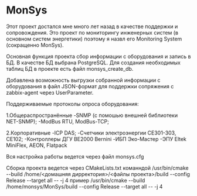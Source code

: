 # MonSys
Этот проект достался мне много лет назад в качестве поддержки и сопровождения.
Это проект по мониторингу инженерных систем (в основном систем энергетики) поэтому я назвл его 
Monitoring System (сокращенно MonSys). 

Основная функция проекта сбор информации с оборудования и запись в БД. В качестве БД выбрана PostgreSQL.
Для создания необходимых таблиц БД в проекте есть файл monsys_create_db.

Добавлена возможность выгрузки собранной информации с оборудования в файл JSON-формат для поддержки 
сопряжения с zabbix-agent через UserParameter.

Поддерживаемые протоколы опроса оборудования:

1.Общераспространённые
-SNMP (с помошью внешней библиотеки NET-SNMP);
-ModBus RTU, ModBus-TCP;

2.Корпоративные
-ICP DAS;
-Счетчики электроэнергии СЕ301-303, СЕ102;
-Контроллеры ДГУ BE2000 Bernini
-ИБП Эко-Мастер
-ЭПУ Eltek MiniFlex, AEON, Flatpack


Вся настройка работы ведется через файл monsys.cfg

Сборка проекта ведется через CMakeLists.txt команндой
/usr/bin/cmake --build /home/<домашняя дирректория>/<файлы проекта>/build --config Release --target all -- -j 4
пример
/usr/bin/cmake --build /home/monsys/MonSys/build --config Release --target all -- -j 4